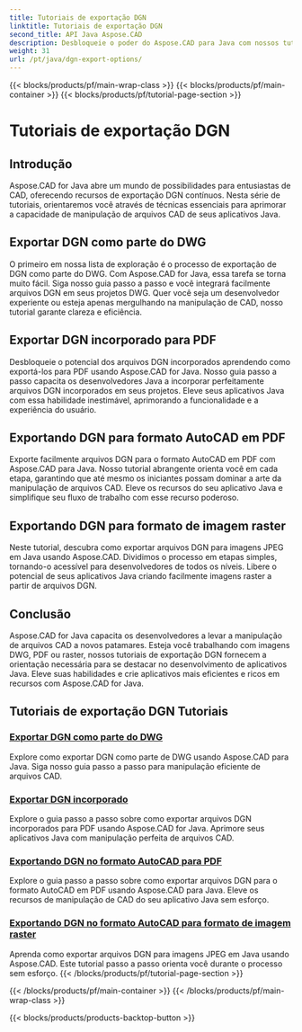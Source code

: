 ```yaml
---
title: Tutoriais de exportação DGN
linktitle: Tutoriais de exportação DGN
second_title: API Java Aspose.CAD
description: Desbloqueie o poder do Aspose.CAD para Java com nossos tutoriais de exportação DGN. Aprenda a manipulação eficiente de arquivos CAD, desde a exportação de DGN como parte de DWG até a criação de imagens rasterizadas sem esforço.
weight: 31
url: /pt/java/dgn-export-options/
---
```


{{< blocks/products/pf/main-wrap-class >}}
{{< blocks/products/pf/main-container >}}
{{< blocks/products/pf/tutorial-page-section >}}

# Tutoriais de exportação DGN

## Introdução

Aspose.CAD for Java abre um mundo de possibilidades para entusiastas de CAD, oferecendo recursos de exportação DGN contínuos. Nesta série de tutoriais, orientaremos você através de técnicas essenciais para aprimorar a capacidade de manipulação de arquivos CAD de seus aplicativos Java.

## Exportar DGN como parte do DWG

O primeiro em nossa lista de exploração é o processo de exportação de DGN como parte do DWG. Com Aspose.CAD for Java, essa tarefa se torna muito fácil. Siga nosso guia passo a passo e você integrará facilmente arquivos DGN em seus projetos DWG. Quer você seja um desenvolvedor experiente ou esteja apenas mergulhando na manipulação de CAD, nosso tutorial garante clareza e eficiência.

## Exportar DGN incorporado para PDF

Desbloqueie o potencial dos arquivos DGN incorporados aprendendo como exportá-los para PDF usando Aspose.CAD for Java. Nosso guia passo a passo capacita os desenvolvedores Java a incorporar perfeitamente arquivos DGN incorporados em seus projetos. Eleve seus aplicativos Java com essa habilidade inestimável, aprimorando a funcionalidade e a experiência do usuário.

## Exportando DGN para formato AutoCAD em PDF

Exporte facilmente arquivos DGN para o formato AutoCAD em PDF com Aspose.CAD para Java. Nosso tutorial abrangente orienta você em cada etapa, garantindo que até mesmo os iniciantes possam dominar a arte da manipulação de arquivos CAD. Eleve os recursos do seu aplicativo Java e simplifique seu fluxo de trabalho com esse recurso poderoso.

## Exportando DGN para formato de imagem raster

Neste tutorial, descubra como exportar arquivos DGN para imagens JPEG em Java usando Aspose.CAD. Dividimos o processo em etapas simples, tornando-o acessível para desenvolvedores de todos os níveis. Libere o potencial de seus aplicativos Java criando facilmente imagens raster a partir de arquivos DGN.

## Conclusão

Aspose.CAD for Java capacita os desenvolvedores a levar a manipulação de arquivos CAD a novos patamares. Esteja você trabalhando com imagens DWG, PDF ou raster, nossos tutoriais de exportação DGN fornecem a orientação necessária para se destacar no desenvolvimento de aplicativos Java. Eleve suas habilidades e crie aplicativos mais eficientes e ricos em recursos com Aspose.CAD for Java.
## Tutoriais de exportação DGN Tutoriais
### [Exportar DGN como parte do DWG](./export-dgn-as-part-of-dwg/)
Explore como exportar DGN como parte de DWG usando Aspose.CAD para Java. Siga nosso guia passo a passo para manipulação eficiente de arquivos CAD.
### [Exportar DGN incorporado](./export-embedded-dgn/)
Explore o guia passo a passo sobre como exportar arquivos DGN incorporados para PDF usando Aspose.CAD for Java. Aprimore seus aplicativos Java com manipulação perfeita de arquivos CAD.
### [Exportando DGN no formato AutoCAD para PDF](./exporting-dgn-to-pdf/)
Explore o guia passo a passo sobre como exportar arquivos DGN para o formato AutoCAD em PDF usando Aspose.CAD para Java. Eleve os recursos de manipulação de CAD do seu aplicativo Java sem esforço.
### [Exportando DGN no formato AutoCAD para formato de imagem raster](./exporting-dgn-to-raster-image/)
Aprenda como exportar arquivos DGN para imagens JPEG em Java usando Aspose.CAD. Este tutorial passo a passo orienta você durante o processo sem esforço.
{{< /blocks/products/pf/tutorial-page-section >}}

{{< /blocks/products/pf/main-container >}}
{{< /blocks/products/pf/main-wrap-class >}}

{{< blocks/products/products-backtop-button >}}
